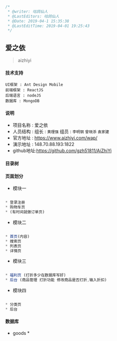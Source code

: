 ```javascript
/*
 * @writer: 咕鸽仙人
 * @LastEditors: 咕鸽仙人
 * @Date: 2019-04-1 15:35:38
 * @LastEditTime: 2019-04-01 19:25:43
 */
```

##  爱之依
> aizhiyi

#### 技术支持

    UI框架 : Ant Design Mobile
    前端框架 : ReactJS
    后端语言 : nodeJS
    数据库 : MongoDB

#### 说明

  * 项目名称 : 爱之依
  * 人员结构 : 组长 : `黄理强`    组员 :  `李明钢` `曾晓添` `袁家建`
  * 官方地址 : https://www.aizhiyi.com/wap/
  * 演示地址 : 148.70.88.193:1822
  * github地址:https://github.com/gzh51811/AiZhiYi

#### 目录树



#### 页面划分

* 模块一
```javascript

* 登录注册
* 购物车页
* (有时间就做订单页)

```
* 模块二
```javascript

* 首页(内容)
* 搜索页
* 列表页
* 详情页

```
* 模块三
```javascript

* 福利页 (打折多少在数据库写好)
* 后台 (商品管理 打折功能 修改商品是否打折,输入折扣)

```
* 模块四
```javascript

* 分类页
* 后台

```

#### 数据库

* goods
  *
